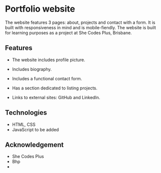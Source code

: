 # Portfolio website
The website features 3 pages: about, projects and contact with a form. It is built with responsiveness in mind and is mobile-fiendly. The website is built for learning purposes as a project at She Codes Plus, Brisbane. 

## Features
- The website includes profile picture.

- Includes biography.

- Includes a functional contact form.

- Has a section dedicated to listing projects.

- Links to external sites: GitHub and LinkedIn.

## Technologies
- HTML, CSS
- JavaScript to be added

## Acknowledgement
- She Codes Plus
- Bhp
- 


 
